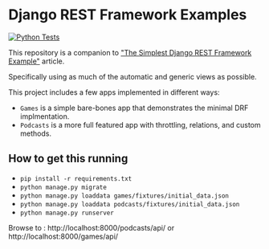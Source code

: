 # Django REST Framework Examples

[![Python Tests](https://github.com/cyface/django-rest-framework-examples/actions/workflows/run_tests.yml/badge.svg)](https://github.com/cyface/django-rest-framework-examples/actions/workflows/run_tests.yml)

This repository is a companion to ["The Simplest Django REST Framework Example"](https://timlwhite.medium.com/the-simplest-django-rest-framework-example-c67cecc88400) article.

Specifically using as much of the automatic and generic views as possible.

This project includes a few apps implemented in different ways:

* `Games` is a simple bare-bones app that demonstrates the minimal DRF implmentation.
* `Podcasts` is a more full featured app with throttling, relations, and custom methods.

## How to get this running

* `pip install -r requirements.txt`
* `python manage.py migrate`
* `python manage.py loaddata games/fixtures/initial_data.json`
* `python manage.py loaddata podcasts/fixtures/initial_data.json`
* `python manage.py runserver`

Browse to : http://localhost:8000/podcasts/api/ or http://localhost:8000/games/api/ 
